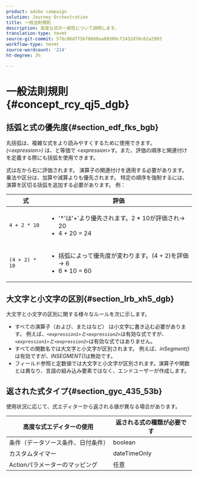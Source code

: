 ```yaml
---
product: adobe campaign
solution: Journey Orchestration
title: 一般法則規則
description: 高度な式の一般性について説明します。
translation-type: tm+mt
source-git-commit: 57dc86d775bf8860aa09300cf2432d70c62a2993
workflow-type: tm+mt
source-wordcount: '214'
ht-degree: 3%

---
```



# 一般法則規則 {#concept_rcy_qj5_dgb}

## 括弧と式の優先度{#section_edf_fks_bgb}

丸括弧は、複雑な式をより読みやすくするために使用できます。 _(&lt;expression>)_ は、と等価で _&lt;expression>_&#x200B;す。また、評価の順序と関連付けを定義する際にも括弧を使用できます。

式は左から右に評価されます。 演算子の関連付けを適用する必要があります。乗法や区分は、加算や減算よりも優先されます。 特定の順序を強制するには、演算を区切る括弧を追加する必要があります。 例：

<!--```5 + 2 * 10 = 25, and (5 + 2) * 10 = 70```-->

| 式 | 評価 |
|--- |--- |
| `4 + 2 * 10` | <ul><li>&#39;*&#39;は&#39;+&#39;より優先されます。2 * 10が評価され→ 20</li><li>4 + 20 = 24</li></ul> |
| `(4 + 2) * 10` | <ul><li>括弧によって優先度が変わります。(4 + 2)を評価→ 6</li><li> 6 * 10 = 60</li></ul> |

## 大文字と小文字の区別{#section_lrb_xh5_dgb}

大文字と小文字の区別に関する様々なルールを次に示します。

* すべての演算子（および、またはなど） は小文字に書き込む必要があります。 例えば、_`<expression1>`と`<expression2>`_&#x200B;は有効な式ですが、_`<expression1>`と`<expression2>`_&#x200B;は有効な式ではありません。
* すべての関数名では大文字と小文字が区別されます。 例えば、_inSegment()_&#x200B;は有効ですが、_INSEGMENT()_&#x200B;は無効です。
* フィールド参照と定数値では大文字と小文字が区別されます。演算子や関数とは異なり、言語の組み込み要素ではなく、エンドユーザーが作成します。

## 返された式タイプ{#section_gyc_435_53b}

使用状況に応じて、式エディターから返される値が異なる場合があります。

| 高度な式エディターの使用 | 返される式の種類が必要です |
|--- |--- |
| 条件（データソース条件、日付条件） | boolean |
| カスタムタイマー | dateTimeOnly |
| Actionパラメーターのマッピング | 任意 |
